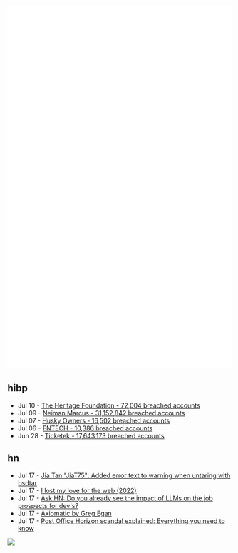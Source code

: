 ![Metrics](https://raw.githubusercontent.com/phixion/phixion/master/metrics.svg)

## hibp

<!--
for https://github.com/phixion/phixion/blob/main/.github/workflows/feeds.yml
-->
<!--START_SECTION:haveibeenpwnd-->
- Jul 10 - [The Heritage Foundation - 72,004 breached accounts](https://haveibeenpwned.com/PwnedWebsites#TheHeritageFoundation)
- Jul 09 - [Neiman Marcus - 31,152,842 breached accounts](https://haveibeenpwned.com/PwnedWebsites#NeimanMarcus)
- Jul 07 - [Husky Owners - 16,502 breached accounts](https://haveibeenpwned.com/PwnedWebsites#HuskyOwners)
- Jul 06 - [FNTECH - 10,386 breached accounts](https://haveibeenpwned.com/PwnedWebsites#RobloxDeveloperConference2024)
- Jun 28 - [Ticketek - 17,643,173 breached accounts](https://haveibeenpwned.com/PwnedWebsites#Ticketek)
<!--END_SECTION:haveibeenpwnd-->

## hn

<!--
for https://github.com/phixion/phixion/blob/main/.github/workflows/feeds.yml
-->
<!--START_SECTION:hn-->
- Jul 17 - [Jia Tan "JiaT75": Added error text to warning when untaring with bsdtar](https://github.com/libarchive/libarchive/pull/1609)
- Jul 17 - [I lost my love for the web (2022)](https://ambitiousfounder.com/i-lost-my-love-for-the-web)
- Jul 17 - [Ask HN: Do you already see the impact of LLMs on the job prospects for dev's?](https://news.ycombinator.com/item?id=40984456)
- Jul 17 - [Axiomatic by Greg Egan](https://en.wikipedia.org/wiki/Axiomatic_(book))
- Jul 17 - [Post Office Horizon scandal explained: Everything you need to know](https://www.computerweekly.com/feature/Post-Office-Horizon-scandal-explained-everything-you-need-to-know)
<!--END_SECTION:hn-->

<!--
for https://yhype.me
-->
![](https://hit.yhype.me/github/profile?user_id=13013670)
